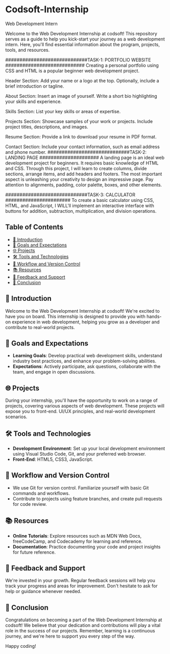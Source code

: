# Codsoft-Internship
Web Development Intern
<p>
  Welcome to the Web Development Internship at codsoft! This repository serves as a guide to help you kick-start your journey as a web development intern. Here, you'll find essential information about the program, projects, tools, and resources.
</p>
  #############################TASK-1: PORTFOLIO WEBSITE ############################
 Creating a personal portfolio using CSS and HTML is a popular beginner web development project.
 
Header Section: Add your name or a logo at the top.
Optionally, include a brief introduction or tagline.

About Section: Insert an image of yourself.
Write a short bio highlighting your skills and experience.

Skills Section: List your key skills or areas of expertise.

Projects Section: Showcase samples of your work or projects.
Include project titles, descriptions, and images.

Resume Section: Provide a link to download your resume in PDF format.

Contact Section: Include your contact information, such as email address and phone
number.
#############################TASK-2: LANDING PAGE #####################
A landing page is an ideal web development project for beginners. It requires basic
knowledge of HTML and CSS. Through this project, I will learn to create columns, divide
sections, arrange items, and add headers and footers. The most important aspect is
unleashing your creativity to design an impressive page. Pay attention to alignments,
padding, color palette, boxes, and other elements. 

#############################TASK-3: CALCULATOR #######################
To create a basic calculator using CSS, HTML, and JavaScript, I WILL'll implement an
interactive interface with buttons for addition, subtraction, multiplication, and division
operations. 

## Table of Contents

- [👋 Introduction](#-introduction)
- [🎯 Goals and Expectations](#-goals-and-expectations)
- [🌐 Projects](#-projects)
- [🛠️ Tools and Technologies](#️-tools-and-technologies)
- [🔀 Workflow and Version Control](#-workflow-and-version-control)
- [📚 Resources](#-resources)
- [📣 Feedback and Support](#-feedback-and-support)
- [📅 Conclusion](#-conclusion)

## 👋 Introduction

Welcome to the Web Development Internship at codsoft! We're excited to have you on board. This internship is designed to provide you with hands-on experience in web development, helping you grow as a developer and contribute to real-world projects.

## 🎯 Goals and Expectations

- **Learning Goals**: Develop practical web development skills, understand industry best practices, and enhance your problem-solving abilities.
- **Expectations**: Actively participate, ask questions, collaborate with the team, and engage in open discussions.

## 🌐 Projects

During your internship, you'll have the opportunity to work on a range of projects, covering various aspects of web development. These projects will expose you to front-end. UI/UX principles, and real-world development scenarios.

## 🛠️ Tools and Technologies

- **Development Environment**: Set up your local development environment using Visual Studio Code, Git, and your preferred web browser.
- **Front-End**: HTML5, CSS3, JavaScript.

## 🔀 Workflow and Version Control

- We use Git for version control. Familiarize yourself with basic Git commands and workflows.
- Contribute to projects using feature branches, and create pull requests for code review.

## 📚 Resources

- **Online Tutorials**: Explore resources such as MDN Web Docs, freeCodeCamp, and Codecademy for learning and reference.
- **Documentation**: Practice documenting your code and project insights for future reference.

## 📣 Feedback and Support

We're invested in your growth. Regular feedback sessions will help you track your progress and areas for improvement. Don't hesitate to ask for help or guidance whenever needed.

## 📅 Conclusion
Congratulations on becoming a part of the Web Development Internship at codsoft! We believe that your dedication and contributions will play a vital role in the success of our projects. Remember, learning is a continuous journey, and we're here to support you every step of the way.

Happy coding!

